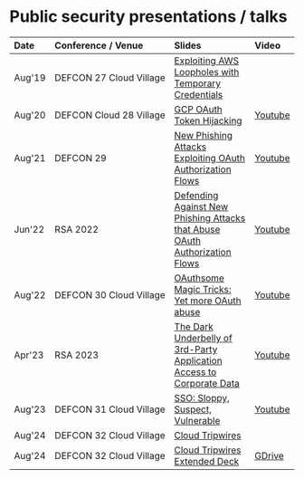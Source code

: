 # Public security presentations / talks
|Date|Conference / Venue|Slides|Video|
|:---|:-----------------|:-----------|:----|
|Aug'19|DEFCON&nbsp;27&nbsp;Cloud&nbsp;Village|[Exploiting AWS Loopholes with Temporary Credentials](DEFCON_27_Cloud_Village_Exploiting_AWS_Loopholes_With_Temporary_Credentials_Jenko_Hwong.pdf)||
|Aug'20|DEFCON&nbsp;Cloud&nbsp;28&nbsp;Village|[GCP OAuth Token Hijacking](DEFCON_28_Cloud_Village_GCP_OAuth_Token_Hijacking_Jenko_Hwong.pdf)|[Youtube](https://www.youtube.com/watch?v=mlUW77yxapQ&list=PL5944c_fOMYn2cQQuQe23gtqZfHWzyrPn&t=0)|
|Aug'21|DEFCON&nbsp;29|[New Phishing Attacks Exploiting OAuth Authorization Flows](DEFCON_29_New_Phishing_Attacks_Exploiting_OAuth_Authorization_Flows_Jenko_Hwong.pdf)|[Youtube](https://www.youtube.com/watch?v=4J4RT4oMYdA)|
|Jun'22|RSA&nbsp;2022|[Defending Against New Phishing Attacks that Abuse OAuth Authorization Flows](IDY-RO2_Defending_Against_New_Phishing_Attacks_that_Abuse_OAuth_Authorization_Flows.pdf)|[Youtube](https://www.youtube.com/watch?v=aBQTg3V53Fw)|
|Aug'22|DEFCON&nbsp;30&nbsp;Cloud&nbsp;Village|[OAuthsome Magic Tricks: Yet more OAuth abuse](DEFCON_30_Cloud_Village_Oauthsome_Magic_Jenko_Hwong.pdf)|[Youtube](https://www.youtube.com/watch?v=F-s1OAq9C64)|
|Apr'23|RSA&nbsp;2023|[The Dark Underbelly of 3rd-Party Application Access to Corporate Data](IDY-T01-The_Dark_Underbelly_of_3rd-Party_Application_Access_to_Corporate_Data_Final.pdf)|[Youtube](https://www.youtube.com/watch?v=qzA0Ehltdyc)|
|Aug'23|DEFCON&nbsp;31&nbsp;Cloud&nbsp;Village|[SSO: Sloppy, Suspect, Vulnerable](DEFCON_31_Cloud_Village_SSO_Sloppy_Suspect_Vulnerable_Jenko_Hwong.pdf)|[Youtube](https://www.youtube.com/watch?v=brTnLvKUyDQ)|
|Aug'24|DEFCON&nbsp;32&nbsp;Cloud&nbsp;Village|[Cloud Tripwires](DEFCON_32_Cloud_Village_Cloud_Tripwires_Jenko_Hwong.pdf)|
|Aug'24|DEFCON&nbsp;32&nbsp;Cloud&nbsp;Village|[Cloud Tripwires Extended Deck](CloudTripwires_v3_slides.pdf)|[GDrive](https://www.youtube.com/watch?v=brTnLvKUyDQ)|
